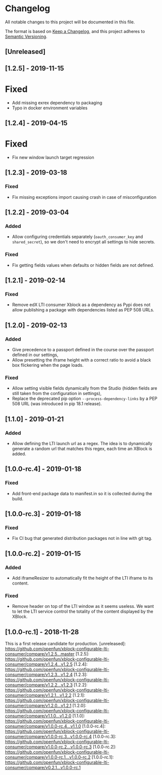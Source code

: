 # Changelog

All notable changes to this project will be documented in this file.

The format is based on [Keep a Changelog](https://keepachangelog.com/en/1.0.0/),
and this project adheres to [Semantic
Versioning](https://semver.org/spec/v2.0.0.html).

## [Unreleased]

## [1.2.5] - 2019-11-15

# Fixed

- Add missing exrex dependency to packaging
- Typo in docker environment variables

## [1.2.4] - 2019-04-15

# Fixed

- Fix new window launch target regression

## [1.2.3] - 2019-03-18

### Fixed

- Fix missing exceptions import causing crash in case of misconfiguration

## [1.2.2] - 2019-03-04

### Added

- Allow configuring credentials separately (`oauth_consumer_key` and `shared_secret`), so we
  don't need to encrypt all settings to hide secrets.

### Fixed

- Fix getting fields values when defaults or hidden fields are not defined.

## [1.2.1] - 2019-02-14

### Fixed

- Remove edX LTI consumer Xblock as a dependency as Pypi does not allow
  publishing a package with dependencies listed as PEP 508 URLs.

## [1.2.0] - 2019-02-13

### Added

- Give precedence to a passport defined in the course over the passport defined in our settings,
- Allow presetting the iframe height with a correct ratio to avoid a black box flickering when
  the page loads.

### Fixed

- Allow setting visible fields dynamically from the Studio (hidden fields are still taken from
  the configuration in settings),
- Replace the deprecated pip option `--process-dependency-links` by a PEP 508 URL (was introduced
  in pip 18.1 release).

## [1.1.0] - 2019-01-21

### Added

- Allow defining the LTI launch url as a regex. The idea is to dynamically generate a random url
  that matches this regex, each time an XBlock is added.

## [1.0.0-rc.4] - 2019-01-18

### Fixed

- Add front-end package data to manifest.in so it is collected during the build.

## [1.0.0-rc.3] - 2019-01-18

### Fixed

- Fix CI bug that generated distribution packages not in line with git tag.

## [1.0.0-rc.2] - 2019-01-15

### Added

- Add iframeResizer to automatically fit the height of the LTI iframe to its content.

### Fixed

- Remove header on top of the LTI window as it seems useless. We want to let the LTI service
  control the totality of the content displayed by the XBlock.

## [1.0.0-rc.1] - 2018-11-28

This is a first release candidate for production.
[unreleased]: https://github.com/openfun/xblock-configurable-lti-consumer/compare/v1.2.5...master
[1.2.5]: https://github.com/openfun/xblock-configurable-lti-consumer/compare/v1.2.4...v1.2.5
[1.2.4]: https://github.com/openfun/xblock-configurable-lti-consumer/compare/v1.2.3...v1.2.4
[1.2.3]: https://github.com/openfun/xblock-configurable-lti-consumer/compare/v1.2.2...v1.2.3
[1.2.2]: https://github.com/openfun/xblock-configurable-lti-consumer/compare/v1.2.1...v1.2.2
[1.2.1]: https://github.com/openfun/xblock-configurable-lti-consumer/compare/v1.2.0...v1.2.1
[1.2.0]: https://github.com/openfun/xblock-configurable-lti-consumer/compare/v1.1.0...v1.2.0
[1.1.0]: https://github.com/openfun/xblock-configurable-lti-consumer/compare/v1.0.0-rc.4...v1.1.0
[1.0.0-rc.4]: https://github.com/openfun/xblock-configurable-lti-consumer/compare/v1.0.0-rc.3...v1.0.0-rc.4
[1.0.0-rc.3]: https://github.com/openfun/xblock-configurable-lti-consumer/compare/v1.0.0-rc.2...v1.0.0-rc.3
[1.0.0-rc.2]: https://github.com/openfun/xblock-configurable-lti-consumer/compare/v1.0.0-rc.1...v1.0.0-rc.2
[1.0.0-rc.1]: https://github.com/openfun/xblock-configurable-lti-consumer/compare/v0.2.1...v1.0.0-rc.1

